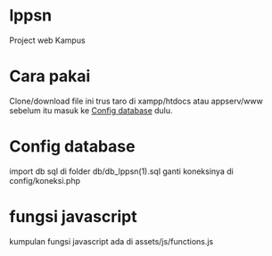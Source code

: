 # lppsn
Project web Kampus

# Cara pakai
Clone/download file ini trus taro di xampp/htdocs atau appserv/www
sebelum itu masuk ke <a href="#Config-database">Config database</a> dulu.

# Config database

import db sql di folder db/db_lppsn(1).sql
ganti koneksinya di config/koneksi.php

# fungsi javascript

kumpulan fungsi javascript ada di assets/js/functions.js


